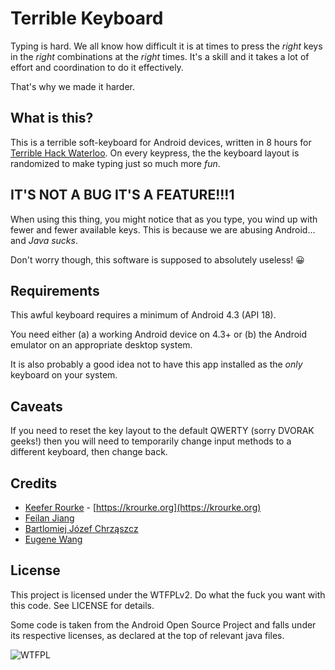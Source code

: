 # Terrible Keyboard
Typing is hard. We all know how difficult it is at times to press the *right*
keys in the *right* combinations at the *right* times. It's a skill and it
takes a lot of effort and coordination to do it effectively.

That's why we made it harder.

## What is this?
This is a terrible soft-keyboard for Android devices, written in 8 hours for
[Terrible Hack Waterloo](http://terriblehack.website). On every keypress, the
the keyboard layout is randomized to make typing just so much more *fun*.

## IT'S NOT A BUG IT'S A FEATURE!!!1
When using this thing, you might notice that as you type, you wind up with
fewer and fewer available keys. This is because we are abusing Android... and
*Java sucks*.

Don't worry though, this software is supposed to absolutely useless! :grinning:

## Requirements
This awful keyboard requires a minimum of Android 4.3 (API 18).

You need either (a) a working Android device on 4.3+ or (b) the Android
emulator on an appropriate desktop system.

It is also probably a good idea not to have this app installed as the *only*
keyboard on your system.

## Caveats
If you need to reset the key layout to the default QWERTY (sorry DVORAK geeks!)
then you will need to temporarily change input methods to a different keyboard,
then change back.

## Credits

 * [Keefer Rourke](https://github.com/keeferrrourke) - [https://krourke.org](https://krourke.org)
 * [Feilan Jiang](https://github.com/f-jiang)
 * [Bartlomiej Józef Chrząszcz](https://github.com/bartchr808)
 * [Eugene Wang](https://github.com/Kamagawa)

## License
This project is licensed under the WTFPLv2. Do what the fuck you want with this code. See LICENSE for details.

Some code is taken from the Android Open Source Project and falls under its respective licenses, as declared at the top of relevant java files.

![WTFPL](http://www.wtfpl.net/wp-content/uploads/2012/12/wtfpl-badge-1.png)
